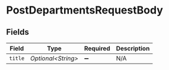 # PostDepartmentsRequestBody


## Fields

| Field               | Type                | Required            | Description         |
| ------------------- | ------------------- | ------------------- | ------------------- |
| `title`             | *Optional\<String>* | :heavy_minus_sign:  | N/A                 |